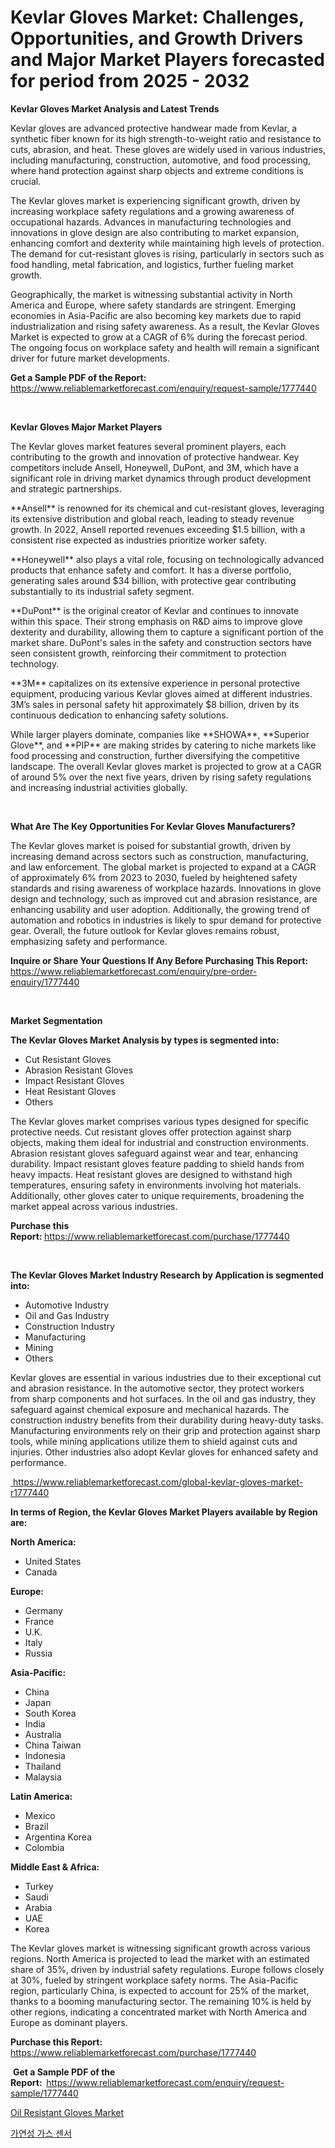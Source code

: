 <p><h1>Kevlar Gloves Market: Challenges, Opportunities, and Growth Drivers and Major Market Players forecasted for period from 2025 - 2032</h1></p><p><strong>Kevlar Gloves Market Analysis and Latest Trends</strong></p>
<p><p>Kevlar gloves are advanced protective handwear made from Kevlar, a synthetic fiber known for its high strength-to-weight ratio and resistance to cuts, abrasion, and heat. These gloves are widely used in various industries, including manufacturing, construction, automotive, and food processing, where hand protection against sharp objects and extreme conditions is crucial.</p><p>The Kevlar gloves market is experiencing significant growth, driven by increasing workplace safety regulations and a growing awareness of occupational hazards. Advances in manufacturing technologies and innovations in glove design are also contributing to market expansion, enhancing comfort and dexterity while maintaining high levels of protection. The demand for cut-resistant gloves is rising, particularly in sectors such as food handling, metal fabrication, and logistics, further fueling market growth.</p><p>Geographically, the market is witnessing substantial activity in North America and Europe, where safety standards are stringent. Emerging economies in Asia-Pacific are also becoming key markets due to rapid industrialization and rising safety awareness. As a result, the Kevlar Gloves Market is expected to grow at a CAGR of 6% during the forecast period. The ongoing focus on workplace safety and health will remain a significant driver for future market developments.</p></p>
<p><strong>Get a Sample PDF of the Report:&nbsp;</strong> <a href="https://www.reliablemarketforecast.com/enquiry/request-sample/1777440?utm_campaign=1080&utm_medium=2&utm_source=Github&utm_content=ia&utm_term=07022025&utm_id=kevlar-gloves">https://www.reliablemarketforecast.com/enquiry/request-sample/1777440</a></p>
<p>&nbsp;</p>
<p><strong>Kevlar Gloves Major Market Players</strong></p>
<p><p>The Kevlar gloves market features several prominent players, each contributing to the growth and innovation of protective handwear. Key competitors include Ansell, Honeywell, DuPont, and 3M, which have a significant role in driving market dynamics through product development and strategic partnerships.</p><p>**Ansell** is renowned for its chemical and cut-resistant gloves, leveraging its extensive distribution and global reach, leading to steady revenue growth. In 2022, Ansell reported revenues exceeding $1.5 billion, with a consistent rise expected as industries prioritize worker safety.</p><p>**Honeywell** also plays a vital role, focusing on technologically advanced products that enhance safety and comfort. It has a diverse portfolio, generating sales around $34 billion, with protective gear contributing substantially to its industrial safety segment.</p><p>**DuPont** is the original creator of Kevlar and continues to innovate within this space. Their strong emphasis on R&D aims to improve glove dexterity and durability, allowing them to capture a significant portion of the market share. DuPont's sales in the safety and construction sectors have seen consistent growth, reinforcing their commitment to protection technology.</p><p>**3M** capitalizes on its extensive experience in personal protective equipment, producing various Kevlar gloves aimed at different industries. 3M’s sales in personal safety hit approximately $8 billion, driven by its continuous dedication to enhancing safety solutions.</p><p>While larger players dominate, companies like **SHOWA**, **Superior Glove**, and **PIP** are making strides by catering to niche markets like food processing and construction, further diversifying the competitive landscape. The overall Kevlar gloves market is projected to grow at a CAGR of around 5% over the next five years, driven by rising safety regulations and increasing industrial activities globally.</p></p>
<p>&nbsp;</p>
<p><strong>What Are The Key Opportunities For Kevlar Gloves Manufacturers?</strong></p>
<p><p>The Kevlar gloves market is poised for substantial growth, driven by increasing demand across sectors such as construction, manufacturing, and law enforcement. The global market is projected to expand at a CAGR of approximately 6% from 2023 to 2030, fueled by heightened safety standards and rising awareness of workplace hazards. Innovations in glove design and technology, such as improved cut and abrasion resistance, are enhancing usability and user adoption. Additionally, the growing trend of automation and robotics in industries is likely to spur demand for protective gear. Overall, the future outlook for Kevlar gloves remains robust, emphasizing safety and performance.</p></p>
<p><strong>Inquire or Share Your Questions If Any Before Purchasing This Report:</strong> <a href="https://www.reliablemarketforecast.com/enquiry/pre-order-enquiry/1777440?utm_campaign=1080&utm_medium=2&utm_source=Github&utm_content=ia&utm_term=07022025&utm_id=kevlar-gloves">https://www.reliablemarketforecast.com/enquiry/pre-order-enquiry/1777440</a></p>
<p>&nbsp;</p>
<p><strong>Market Segmentation</strong></p>
<p><strong>The Kevlar Gloves Market Analysis by types is segmented into:</strong></p>
<p><ul><li>Cut Resistant Gloves</li><li>Abrasion Resistant Gloves</li><li>Impact Resistant Gloves</li><li>Heat Resistant Gloves</li><li>Others</li></ul></p>
<p><p>The Kevlar gloves market comprises various types designed for specific protective needs. Cut resistant gloves offer protection against sharp objects, making them ideal for industrial and construction environments. Abrasion resistant gloves safeguard against wear and tear, enhancing durability. Impact resistant gloves feature padding to shield hands from heavy impacts. Heat resistant gloves are designed to withstand high temperatures, ensuring safety in environments involving hot materials. Additionally, other gloves cater to unique requirements, broadening the market appeal across various industries.</p></p>
<p><strong>Purchase this Report:&nbsp;</strong><a href="https://www.reliablemarketforecast.com/purchase/1777440?utm_campaign=1080&utm_medium=2&utm_source=Github&utm_content=ia&utm_term=07022025&utm_id=kevlar-gloves">https://www.reliablemarketforecast.com/purchase/1777440</a></p>
<p>&nbsp;</p>
<p><strong>The Kevlar Gloves Market Industry Research by Application is segmented into:</strong></p>
<p><ul><li>Automotive Industry</li><li>Oil and Gas Industry</li><li>Construction Industry</li><li>Manufacturing</li><li>Mining</li><li>Others</li></ul></p>
<p><p>Kevlar gloves are essential in various industries due to their exceptional cut and abrasion resistance. In the automotive sector, they protect workers from sharp components and hot surfaces. In the oil and gas industry, they safeguard against chemical exposure and mechanical hazards. The construction industry benefits from their durability during heavy-duty tasks. Manufacturing environments rely on their grip and protection against sharp tools, while mining applications utilize them to shield against cuts and injuries. Other industries also adopt Kevlar gloves for enhanced safety and performance.</p></p>
<p><a href="https://www.reliablemarketforecast.com/global-kevlar-gloves-market-r1777440?utm_campaign=1080&utm_medium=2&utm_source=Github&utm_content=ia&utm_term=07022025&utm_id=kevlar-gloves">&nbsp;https://www.reliablemarketforecast.com/global-kevlar-gloves-market-r1777440</a></p>
<p><strong>In terms of Region, the Kevlar Gloves Market Players available by Region are:</strong></p>
<p>
    <p> <strong> North America: </strong>
        <ul>
            <li>United States</li>
            <li>Canada</li>
        </ul>
        </p> 
    <p> <strong> Europe: </strong>
        <ul>
            <li>Germany</li>
            <li>France</li>
            <li>U.K.</li>
            <li>Italy</li>
            <li>Russia</li>
        </ul>
        </p> 
    <p> <strong> Asia-Pacific: </strong>
        <ul>
            <li>China</li>
            <li>Japan</li>
            <li>South Korea</li>
            <li>India</li>
            <li>Australia</li>
            <li>China Taiwan</li>
            <li>Indonesia</li>
            <li>Thailand</li>
            <li>Malaysia</li>
        </ul>
        </p> 
    <p> <strong> Latin America: </strong>
        <ul>
            <li>Mexico</li>
            <li>Brazil</li>
            <li>Argentina Korea</li>
            <li>Colombia</li>
        </ul>
        </p> 
    <p> <strong> Middle East & Africa: </strong>
        <ul>
            <li>Turkey</li>
            <li>Saudi</li>
            <li>Arabia</li>
            <li>UAE</li>
            <li>Korea</li>
        </ul>
    </p>
    </p>
<p><p>The Kevlar gloves market is witnessing significant growth across various regions. North America is projected to lead the market with an estimated share of 35%, driven by industrial safety regulations. Europe follows closely at 30%, fueled by stringent workplace safety norms. The Asia-Pacific region, particularly China, is expected to account for 25% of the market, thanks to a booming manufacturing sector. The remaining 10% is held by other regions, indicating a concentrated market with North America and Europe as dominant players.</p></p>
<p><strong>Purchase this Report: </strong><a href="https://www.reliablemarketforecast.com/purchase/1777440?utm_campaign=1080&utm_medium=2&utm_source=Github&utm_content=ia&utm_term=07022025&utm_id=kevlar-gloves">https://www.reliablemarketforecast.com/purchase/1777440</a></p>
<p>&nbsp;<strong>Get a Sample PDF of the Report:&nbsp;&nbsp;</strong><a href="https://www.reliablemarketforecast.com/enquiry/request-sample/1777440?utm_campaign=1080&utm_medium=2&utm_source=Github&utm_content=ia&utm_term=07022025&utm_id=kevlar-gloves">https://www.reliablemarketforecast.com/enquiry/request-sample/1777440</a></p>
<p><strong></strong></p>
<p><p><a href="https://github.com/gdfhhhj/Market-Research-Report-List-7/blob/main/oil-resistant-gloves-market.md?utm_campaign=1080&utm_medium=2&utm_source=Github&utm_content=ia&utm_term=07022025&utm_id=kevlar-gloves">Oil Resistant Gloves Market</a></p><p><a href="https://github.com/sougarounis/Market-Research-Report-List-7/blob/main/329569035864.md?utm_campaign=1080&utm_medium=2&utm_source=Github&utm_content=ia&utm_term=07022025&utm_id=kevlar-gloves">가연성 가스 센서</a></p></p>